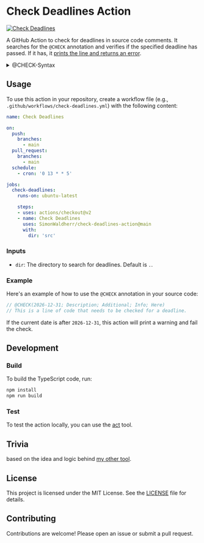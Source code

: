 # Check Deadlines Action

[![Check Deadlines](https://github.com/SimonWaldherr/check-deadlines-action/actions/workflows/check-deadlines.yml/badge.svg)](https://github.com/SimonWaldherr/check-deadlines-action/actions/workflows/check-deadlines.yml)

A GitHub Action to check for deadlines in source code comments. It searches for the `@CHECK` annotation and verifies if the specified deadline has passed. If it has, it [prints the line and returns an error](https://github.com/SimonWaldherr/check-deadlines-action/actions/runs/9997557613/job/27634393762).

<details>
  <summary>@CHECK-Syntax</summary>
  
  ```
  @CHECK(2026-12-31; Description; Additional; Info; Here)
  ```
  
  1. **Date (YYYY-MM-DD)**: The first component is the deadline date in the `YYYY-MM-DD` format. This is the date by which the task or reminder should be completed. The action checks this date against the current date to determine if the deadline has passed.
  
  2. **Description**: A brief description of the task or reminder. This helps to quickly identify the purpose of the annotation.
  
  3. **AdditionalInfo1, AdditionalInfo2, AdditionalInfo3**: These are optional fields for additional information related to the task or reminder. You can use these fields to provide extra context, such as responsible persons, priority, or any other relevant details.

</details>

## Usage

To use this action in your repository, create a workflow file (e.g., `.github/workflows/check-deadlines.yml`) with the following content:

```yaml
name: Check Deadlines

on:
  push:
    branches:
      - main
  pull_request:
    branches:
      - main
  schedule:
    - cron: '0 13 * * 5'

jobs:
  check-deadlines:
    runs-on: ubuntu-latest

    steps:
    - uses: actions/checkout@v2
    - name: Check Deadlines
      uses: SimonWaldherr/check-deadlines-action@main
      with:
        dir: 'src'
```

### Inputs

- `dir`: The directory to search for deadlines. Default is `.`.

### Example

Here's an example of how to use the `@CHECK` annotation in your source code:

```javascript
// @CHECK(2026-12-31; Description; Additional; Info; Here)
// This is a line of code that needs to be checked for a deadline.
```

If the current date is after `2026-12-31`, this action will print a warning and fail the check.

## Development

### Build

To build the TypeScript code, run:

```sh
npm install
npm run build
```

### Test

To test the action locally, you can use the [act](https://github.com/nektos/act) tool.

## Trivia

based on the idea and logic behind [my other tool](https://github.com/SimonWaldherr/gotools/tree/main/deadline).

## License

This project is licensed under the MIT License. See the [LICENSE](LICENSE) file for details.

## Contributing

Contributions are welcome! Please open an issue or submit a pull request.
